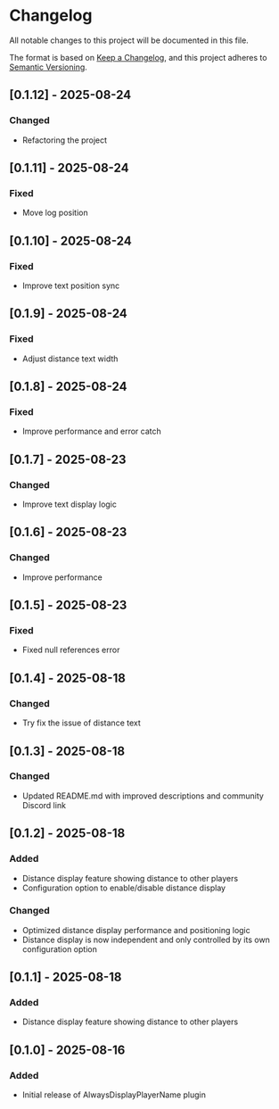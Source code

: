 # Changelog

All notable changes to this project will be documented in this file.

The format is based on [Keep a Changelog](https://keepachangelog.com/en/1.1.0/),
and this project adheres to [Semantic Versioning](https://semver.org/spec/v2.0.0.html).

## [0.1.12] - 2025-08-24

### Changed
- Refactoring the project

## [0.1.11] - 2025-08-24

### Fixed
- Move log position

## [0.1.10] - 2025-08-24

### Fixed
- Improve text position sync

## [0.1.9] - 2025-08-24

### Fixed
- Adjust distance text width

## [0.1.8] - 2025-08-24

### Fixed
- Improve performance and error catch

## [0.1.7] - 2025-08-23

### Changed
- Improve text display logic

## [0.1.6] - 2025-08-23

### Changed
- Improve performance

## [0.1.5] - 2025-08-23

### Fixed
- Fixed null references error

## [0.1.4] - 2025-08-18

### Changed
- Try fix the issue of distance text

## [0.1.3] - 2025-08-18

### Changed
- Updated README.md with improved descriptions and community Discord link

## [0.1.2] - 2025-08-18

### Added
- Distance display feature showing distance to other players
- Configuration option to enable/disable distance display

### Changed
- Optimized distance display performance and positioning logic
- Distance display is now independent and only controlled by its own configuration option

## [0.1.1] - 2025-08-18

### Added
- Distance display feature showing distance to other players

## [0.1.0] - 2025-08-16

### Added
- Initial release of AlwaysDisplayPlayerName plugin
